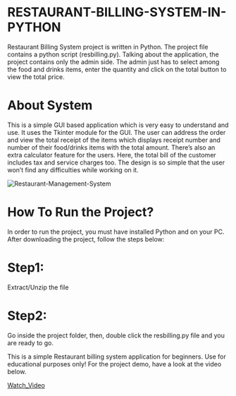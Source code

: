 # RESTAURANT-BILLING-SYSTEM-IN-PYTHON

Restaurant Billing System project is written in Python. The project file contains a python script (resbilling.py). Talking about the application, the project contains only the admin side. The admin just has to select among the food and drinks items, enter the quantity and click on the total button to view the total price.

# About System
This is a simple GUI based application which is very easy to understand and use. It uses the Tkinter module for the GUI. The user can address the order and view the total receipt of the items which displays receipt number and number of their food/drinks items with the total amount. There’s also an extra calculator feature for the users. Here, the total bill of the customer includes tax and service charges too. The design is so simple that the user won’t find any difficulties while working on it.

![Restaurant-Management-System](https://user-images.githubusercontent.com/44707673/90329197-2377f380-dfc0-11ea-9b10-b72abf95308a.png)


# How To Run the Project?
In order to run the project, you must have installed Python and on your PC. After downloading the project, follow the steps below:

# Step1: 
Extract/Unzip the file

# Step2:
Go inside the project folder, then, double click the resbilling.py file and you are ready to go.

This is a simple Restaurant billing system application for beginners. Use for educational purposes only! For the project demo, have a look at the video below.

[Watch_Video](https://www.youtube.com/watch?v=KanNnJxym6E&feature=emb_logo)
